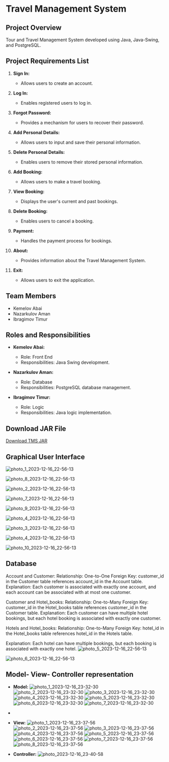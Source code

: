 # Travel Management System

## Project Overview
Tour and Travel Management System developed using Java, Java-Swing, and PostgreSQL.

## Project Requirements List
1. **Sign In:**
   - Allows users to create an account.

2. **Log In:**
   - Enables registered users to log in.

3. **Forgot Password:**
   - Provides a mechanism for users to recover their password.

4. **Add Personal Details:**
   - Allows users to input and save their personal information.

5. **Delete Personal Details:**
   - Enables users to remove their stored personal information.

6. **Add Booking:**
   - Allows users to make a travel booking.

7. **View Booking:**
   - Displays the user's current and past bookings.

8. **Delete Booking:**
   - Enables users to cancel a booking.

9. **Payment:**
   - Handles the payment process for bookings.

10. **About:**
    - Provides information about the Travel Management System.

11. **Exit:**
    - Allows users to exit the application.

## Team Members
- Kemelov Abai
- Nazarkulov Aman
- Ibragimov Timur

## Roles and Responsibilities
- **Kemelov Abai:**
  - Role: Front End
  - Responsibilities: Java Swing development.

- **Nazarkulov Aman:**
  - Role: Database
  - Responsibilities: PostgreSQL database management.

- **Ibragimov Timur:**
  - Role: Logic
  - Responsibilities: Java logic implementation.
 
## Download JAR File
[Download TMS JAR](https://github.com/ibrgmvtmr/travel-management-system/releases/download/v1.0.0/TMS.jar)

## Graphical User Interface
![photo_1_2023-12-16_22-56-13](https://github.com/ibrgmvtmr/travel-management-system/assets/122607659/a3d5e3d4-5d51-4a01-8317-b64cb3ea5aab)

![photo_8_2023-12-16_22-56-13](https://github.com/ibrgmvtmr/travel-management-system/assets/122607659/2dd9324e-7a01-4f3d-b2ea-5454b45187cb)

![photo_2_2023-12-16_22-56-13](https://github.com/ibrgmvtmr/travel-management-system/assets/122607659/03c778d7-c9f3-458e-8cfb-7c76ed0a1176)

![photo_7_2023-12-16_22-56-13](https://github.com/ibrgmvtmr/travel-management-system/assets/122607659/120fdaa3-60ea-48f6-b88a-e172abe5e815)

![photo_9_2023-12-16_22-56-13](https://github.com/ibrgmvtmr/travel-management-system/assets/122607659/65c30b26-6ff2-460e-9be1-abb71be9b801)

![photo_4_2023-12-16_22-56-13](https://github.com/ibrgmvtmr/travel-management-system/assets/122607659/3a463666-85df-4149-8555-6973bf97e09e)

![photo_3_2023-12-16_22-56-13](https://github.com/ibrgmvtmr/travel-management-system/assets/122607659/d6c1f362-63ac-42b7-b640-b11930ea48be)

![photo_4_2023-12-16_22-56-13](https://github.com/ibrgmvtmr/travel-management-system/assets/122607659/0ff45194-1ba3-4199-8d99-32159eb2e580)

![photo_10_2023-12-16_22-56-13](https://github.com/ibrgmvtmr/travel-management-system/assets/122607659/f6d2eb9e-cedd-4fd6-a916-4bd6344d9386)

## Database
Account and Customer:
Relationship: One-to-One
Foreign Key: customer_id in the Customer table references account_id in the Account table.
Explanation: Each customer is associated with exactly one account, and each account can be associated with at most one customer.

Customer and Hotel_books:
Relationship: One-to-Many
Foreign Key: customer_id in the Hotel_books table references customer_id in the Customer table.
Explanation: Each customer can have multiple hotel bookings, but each hotel booking is associated with exactly one customer.

Hotels and Hotel_books:
Relationship: One-to-Many
Foreign Key: hotel_id in the Hotel_books table references hotel_id in the Hotels table.

Explanation: Each hotel can have multiple bookings, but each booking is associated with exactly one hotel.
![photo_5_2023-12-16_22-56-13](https://github.com/ibrgmvtmr/travel-management-system/assets/122607659/b1979cb9-354b-428d-a513-32fd5397c1a0)

![photo_6_2023-12-16_22-56-13](https://github.com/ibrgmvtmr/travel-management-system/assets/122607659/8f235918-3040-4d0c-a296-724b10ed887e)

## Model- View- Controller representation
- **Model:**
![photo_1_2023-12-16_23-32-30](https://github.com/ibrgmvtmr/travel-management-system/assets/122607659/54d36199-3e97-4e30-b358-fdc3ee172d98)
![photo_2_2023-12-16_23-32-30](https://github.com/ibrgmvtmr/travel-management-system/assets/122607659/2b1450f0-97b1-4136-8bf6-665680fca599)
![photo_3_2023-12-16_23-32-30](https://github.com/ibrgmvtmr/travel-management-system/assets/122607659/a7910ae2-f6f0-49eb-9f93-a0b89f2ab61a)
![photo_4_2023-12-16_23-32-30](https://github.com/ibrgmvtmr/travel-management-system/assets/122607659/ca9a1bd2-534d-4903-87a9-8a7f80fb2be6)
![photo_5_2023-12-16_23-32-30](https://github.com/ibrgmvtmr/travel-management-system/assets/122607659/a12d9fff-bce1-4789-96fb-0a7402502dfd)
![photo_6_2023-12-16_23-32-30](https://github.com/ibrgmvtmr/travel-management-system/assets/122607659/7a2c2bee-bcc8-400c-adff-87844b55c318)
![photo_7_2023-12-16_23-32-30](https://github.com/ibrgmvtmr/travel-management-system/assets/122607659/9f1bddc4-24ef-4a68-83ca-7afae79a645d)
- 
- **View:**
![photo_1_2023-12-16_23-37-56](https://github.com/ibrgmvtmr/travel-management-system/assets/122607659/128e9709-a1e7-42b2-90b0-f7dc6e714e2a)
![photo_2_2023-12-16_23-37-56](https://github.com/ibrgmvtmr/travel-management-system/assets/122607659/0f28ba1b-c227-4b68-ade7-f153c9ff0fd7)
![photo_3_2023-12-16_23-37-56](https://github.com/ibrgmvtmr/travel-management-system/assets/122607659/9b7efde1-d792-464a-903b-669d55e2ba3f)
![photo_4_2023-12-16_23-37-56](https://github.com/ibrgmvtmr/travel-management-system/assets/122607659/621fdbf6-698b-4799-9ac5-4dc53a1b094d)
![photo_5_2023-12-16_23-37-56](https://github.com/ibrgmvtmr/travel-management-system/assets/122607659/2c8bff7b-4d38-4676-b5dc-79d464d045ee)
![photo_6_2023-12-16_23-37-56](https://github.com/ibrgmvtmr/travel-management-system/assets/122607659/e62ea076-43ac-4725-8992-6d27688d4511)
![photo_7_2023-12-16_23-37-56](https://github.com/ibrgmvtmr/travel-management-system/assets/122607659/dbc817a0-9e3e-49c6-b2d2-2c1625299124)
![photo_8_2023-12-16_23-37-56](https://github.com/ibrgmvtmr/travel-management-system/assets/122607659/7d90e871-487b-4f78-8bfb-d2f0c974caf5)

- **Controller:**
 ![photo_2023-12-16_23-40-58](https://github.com/ibrgmvtmr/travel-management-system/assets/122607659/c626e776-a1ed-4c9a-afea-3604bbf97cee)

